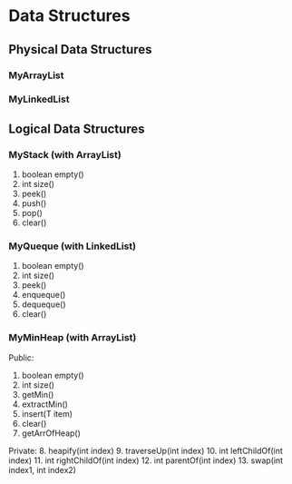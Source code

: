 # Data Structures
## Physical Data Structures
### MyArrayList<T>
### MyLinkedList<T>
## Logical Data Structures
### MyStack<T> (with ArrayList)
1. boolean empty()
2. int size()
3. peek()
4. push()
5. pop()
6. clear()
### MyQueque<T> (with LinkedList)
1. boolean empty()
2. int size()
3. peek()
4. enqueque()
5. dequeque()
6. clear()
### MyMinHeap<T> (with ArrayList)
Public:
1. boolean empty()
2. int size()
3. getMin()
4. extractMin()
5. insert(T item)
6. clear()
7. getArrOfHeap()

Private:
8. heapify(int index)
9. traverseUp(int index)
10. int leftChildOf(int index)
11. int rightChildOf(int index)
12. int parentOf(int index)
13. swap(int index1, int index2)
